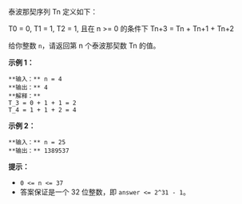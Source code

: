 泰波那契序列 Tn 定义如下：

T0 = 0, T1 = 1, T2 = 1, 且在 n >= 0 的条件下 Tn+3 = Tn \+ Tn+1 \+ Tn+2

给你整数 `n`，请返回第 n 个泰波那契数 Tn 的值。



**示例 1：**

    
    
    **输入：** n = 4
    **输出：** 4
    **解释：**
    T_3 = 0 + 1 + 1 = 2
    T_4 = 1 + 1 + 2 = 4
    

**示例 2：**

    
    
    **输入：** n = 25
    **输出：** 1389537
    



**提示：**

  * `0 <= n <= 37`
  * 答案保证是一个 32 位整数，即 `answer <= 2^31 - 1`。

